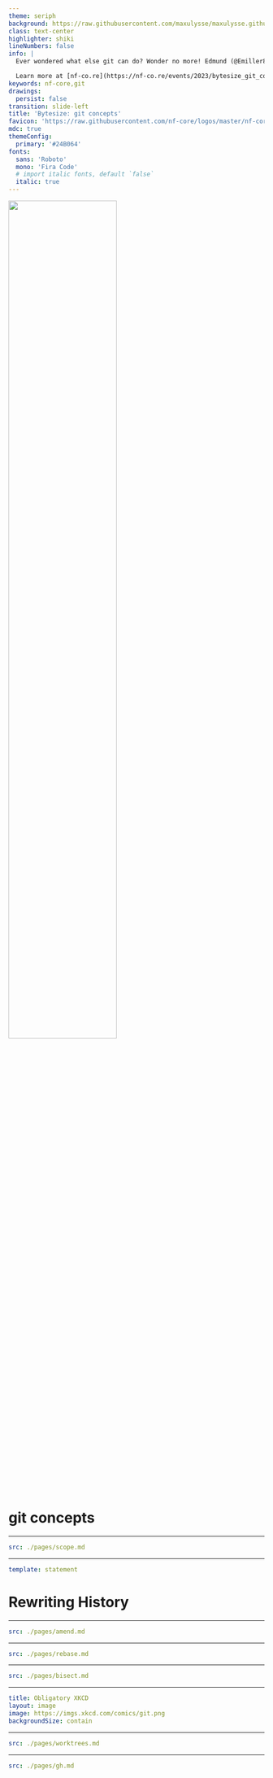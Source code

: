 ```yaml
---
theme: seriph
background: https://raw.githubusercontent.com/maxulysse/maxulysse.github.io/main/assets/img/svg/green_white_bg.svg
class: text-center
highlighter: shiki
lineNumbers: false
info: |
  Ever wondered what else git can do? Wonder no more! Edmund (@Emiller88) is going to present you some git concepts like re-base, magit and Git Lens. Join this bytesize and advance you git-game!

  Learn more at [nf-co.re](https://nf-co.re/events/2023/bytesize_git_concepts)
keywords: nf-core,git
drawings:
  persist: false
transition: slide-left
title: 'Bytesize: git concepts'
favicon: 'https://raw.githubusercontent.com/nf-core/logos/master/nf-core-logos/nf-core-logo-square.png'
mdc: true
themeConfig:
  primary: '#24B064'
fonts:
  sans: 'Roboto'
  mono: 'Fira Code'
  # import italic fonts, default `false`
  italic: true
---
```


<a href="https://www.nf-co.re"><img src="https://raw.githubusercontent.com/nf-core/logos/master/byte-size-logos/bytesize-darkbg.svg" width="65%"><img></a>

# git concepts

<Affiliation/>

---

```yaml
src: ./pages/scope.md
```

---

```yaml
template: statement
```

# Rewriting History

---

```yaml
src: ./pages/amend.md
```

---

```yaml
src: ./pages/rebase.md
```

---

```yaml
src: ./pages/bisect.md
```

---

```yaml
title: Obligatory XKCD
layout: image
image: https://imgs.xkcd.com/comics/git.png
backgroundSize: contain
```

<!-- Halftime show -->

---

```yaml
src: ./pages/worktrees.md
```

---

```yaml
src: ./pages/gh.md
```
